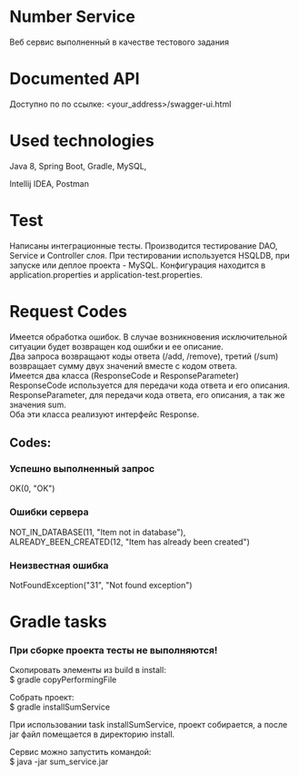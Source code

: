 # Number Service

Веб сервис выполненный в качестве тестового задания

# Documented API

Доступно по по ссылке: <your_address>/swagger-ui.html

# Used technologies

Java 8,
Spring Boot,
Gradle,
MySQL,

Intellij IDEA,
Postman

# Test

Написаны интеграционные тесты. Производится тестирование DAO, Service и Controller слоя. При тестировании используется HSQLDB, при запуске или деплое проекта - MySQL. Конфигурация находится в application.properties и application-test.properties.

# Request Codes

Имеется обработка ошибок. В случае возникновения исключительной ситуации будет возвращен код ошибки и ее описание.</br>
Два запроса возвращают коды ответа (/add, /remove), третий (/sum) возвращает сумму двух значений вместе с кодом ответа.</br>
Имеется два класса (ResponseCode и ResponseParameter)</br>
ResponseCode используется для передачи кода ответа и его описания.</br>
ResponseParameter, для передачи кода ответа, его описания, а так же значения sum.</br>
Оба эти класса реализуют интерфейс Response.

## Codes: ##

### Успешно выполненный запрос</br>
OK(0, "OK")</br>

### Ошибки сервера</br>
NOT_IN_DATABASE(11, "Item not in database"),</br>
ALREADY_BEEN_CREATED(12, "Item has already been created")</br>

### Неизвестная ошибка</br>
NotFoundException("31", "Not found exception")

# Gradle tasks

### При сборке проекта тесты не выполняются!

Скопировать элементы из build в install:</br>
$ gradle copyPerformingFile</br>

Собрать проект:</br>
$ gradle installSumService</br>

При использовании task installSumService, проект собирается, а после jar файл помещается в директорию install.

Сервис можно запустить командой:</br>
$ java -jar sum_service.jar
